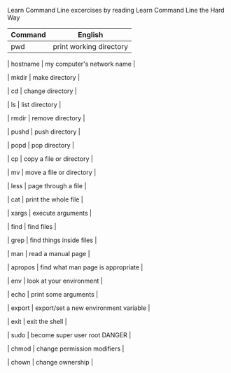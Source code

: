 Learn Command Line excercises 
by reading
Learn Command Line the Hard Way

| Command       | English                               |
| ------------- | ------------------------------------- |
| pwd           | print working directory               |

| hostname      | my computer's network name            |

| mkdir         | make directory                        |

| cd            | change directory                      |

| ls            | list directory                        |

| rmdir         | remove directory                      |

| pushd         | push directory                        |

| popd          | pop directory                         |

| cp            | copy a file or directory              |

| mv            | move a file or directory              |

| less          | page through a file                   |

| cat           | print the whole file                  |

| xargs         | execute arguments                     |

| find          | find files                            |

| grep          | find things inside files              |

| man           | read a manual page                    |

| apropos       | find what man page is appropriate     |

| env           | look at your environment              |

| echo          | print some arguments                  |

| export        | export/set a new environment variable |

| exit          | exit the shell                        |

| sudo          | become super user root DANGER         |

| chmod         | change permission modifiers           |

| chown         | change ownership                      |
